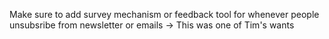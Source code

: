 Make sure to add survey mechanism or feedback tool for whenever people unsubsribe from newsletter or emails -> This was one of Tim's wants